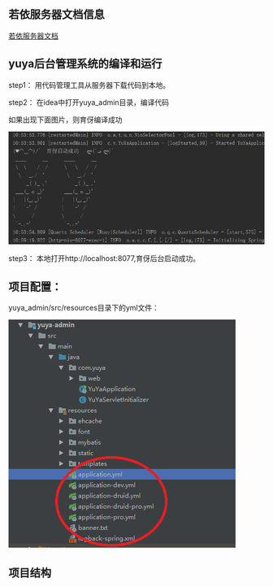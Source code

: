 

## 若依服务器文档信息
 
[若依服务器文档](http://doc.ruoyi.vip/ruoyi/)

## yuya后台管理系统的编译和运行

step1： 用代码管理工具从服务器下载代码到本地。

step2： 在idea中打开yuya_admin目录，编译代码

如果出现下面图片，则育伢编译成功

![](./assets/yuya_1.png)

step3： 本地打开http://localhost:8077,育伢后台启动成功。

## 项目配置：

yuya_admin/src/resources目录下的yml文件：


![](./assets/yuya_config.png)

## 项目结构



